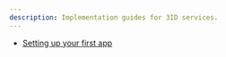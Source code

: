```yaml
---
description: Implementation guides for 3ID services.
---
```


* [Setting up your first app](app-setup.md)
